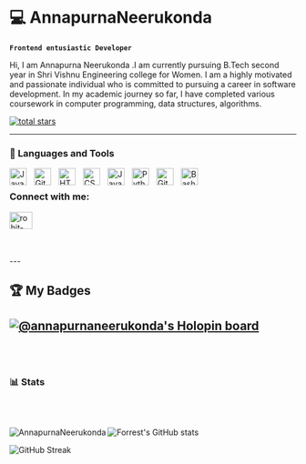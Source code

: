 # 💻 AnnapurnaNeerukonda

**`Frontend entusiastic Developer`**

Hi, I am Annapurna Neerukonda .I am currently pursuing B.Tech second year in Shri Vishnu Engineering college for Women. I am a highly motivated and passionate individual who is committed to pursuing a career in software development.
In my academic journey so far, I have completed various coursework in computer programming, data structures, algorithms. 

   <p align="left">
      <a href="https://github.com/AnnapurnaNeerukonda?tab=repositories&sort=stargazers">
         <img alt="total stars" title="Total stars on GitHub" src="https://custom-icon-badges.demolab.com/github/stars/AnnapurnaNeerukonda?color=55960c&style=for-the-badge&labelColor=488207&logo=star"/></a>
   </p>

---

### 🧰 Languages and Tools

<img align="left" alt="Java" width="30px" style="padding-right:10px;" src="https://cdn.jsdelivr.net/gh/devicons/devicon/icons/java/java-original.svg"/>
<img align="left" alt="Git" width="30px" style="padding-right:10px;" src="https://cdn.jsdelivr.net/gh/devicons/devicon/icons/git/git-original.svg" />
<img align="left" alt="HTML" width="30px" style="padding-right:10px;" src="https://cdn.jsdelivr.net/gh/devicons/devicon/icons/html5/html5-plain.svg" />
<img align="left" alt="CSS" width="30px" style="padding-right:10px;" src="https://cdn.jsdelivr.net/gh/devicons/devicon/icons/css3/css3-plain.svg" />
<img align="left" alt="JavaScript" width="30px" style="padding-right:10px;" src="https://cdn.jsdelivr.net/gh/devicons/devicon/icons/javascript/javascript-plain.svg" />
<img align="left" alt="Python" width="30px" style="padding-right:10px;" src="https://cdn.jsdelivr.net/gh/devicons/devicon/icons/python/python-plain.svg" />
<img align="left" alt="GitHub" width="30px" style="padding-right:10px;" src="https://cdn.jsdelivr.net/gh/devicons/devicon/icons/github/github-original.svg" />
<img align="left" alt="Bash" width="30px" style="padding-right:10px;" src="https://cdn.jsdelivr.net/gh/devicons/devicon/icons/bash/bash-original.svg" />
<br />
<h3 align="left">Connect with me:</h3>
<p align="left">
<a href="https://www.linkedin.com/in/annapurna-neerukonda-a43943256/" target="blank"><img align="center" src="https://upload.wikimedia.org/wikipedia/commons/thumb/c/ca/LinkedIn_logo_initials.png/800px-LinkedIn_logo_initials.png" alt="rohit-kumar-66522518a/" height="30" width="40" /></a>
</p><br>
<br>
---

## 🏆 My Badges


[![@annapurnaneerukonda's Holopin board](https://holopin.me/annapurnaneerukonda)](https://holopin.io/@annapurnaneerukonda)
---
<br><br>
### 📊 Stats
<br><br>

<img align="left" src="https://github-readme-stats.vercel.app/api/top-langs?username=AnnapurnaNeerukonda&show_icons=true&locale=en&theme=gruvbox&layout=compact" alt="AnnapurnaNeerukonda" />

![Forrest's GitHub stats](https://github-readme-stats.vercel.app/api?username=AnnapurnaNeerukonda&show_icons=true&theme=gruvbox)

 ![GitHub Streak](https://streak-stats.demolab.com?user=AnnapurnaNeerukonda&theme=gruvbox&border_radius=4.5)
